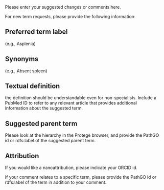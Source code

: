 Please enter your suggested changes or comments here.  

For new term requests, please provide the following information:
## Preferred term label
(e.g., Asplenia)

## Synonyms
(e.g., Absent spleen)

## Textual definition
the definition should be understandable even for non-specialists. Include a PubMed ID to refer to any relevant article that provides additional information about the suggested term.

## Suggested parent term
Please look at the hierarchy in the Protege browser, and provide the PathGO id or rdfs:label of the suggested parent term.

## Attribution
If you would like a nanoattribution, please indicate your ORCID id.

If your comment relates to a specific term, please provide the PathGO id or rdfs:label of the term in addition to your comment.


